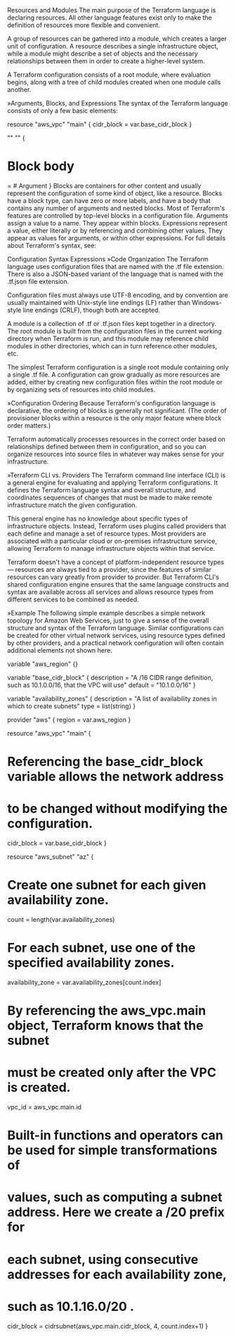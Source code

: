 Resources and Modules
The main purpose of the Terraform language is declaring resources. All other language features exist only to make the definition of resources more flexible and convenient.

A group of resources can be gathered into a module, which creates a larger unit of configuration. A resource describes a single infrastructure object, while a module might describe a set of objects and the necessary relationships between them in order to create a higher-level system.

A Terraform configuration consists of a root module, where evaluation begins, along with a tree of child modules created when one module calls another.

»Arguments, Blocks, and Expressions
The syntax of the Terraform language consists of only a few basic elements:

resource "aws_vpc" "main" {
  cidr_block = var.base_cidr_block
}

<BLOCK TYPE> "<BLOCK LABEL>" "<BLOCK LABEL>" {
  # Block body
  <IDENTIFIER> = <EXPRESSION> # Argument
}
Blocks are containers for other content and usually represent the configuration of some kind of object, like a resource. Blocks have a block type, can have zero or more labels, and have a body that contains any number of arguments and nested blocks. Most of Terraform's features are controlled by top-level blocks in a configuration file.
Arguments assign a value to a name. They appear within blocks.
Expressions represent a value, either literally or by referencing and combining other values. They appear as values for arguments, or within other expressions.
For full details about Terraform's syntax, see:

Configuration Syntax
Expressions
»Code Organization
The Terraform language uses configuration files that are named with the .tf file extension. There is also a JSON-based variant of the language that is named with the .tf.json file extension.

Configuration files must always use UTF-8 encoding, and by convention are usually maintained with Unix-style line endings (LF) rather than Windows-style line endings (CRLF), though both are accepted.

A module is a collection of .tf or .tf.json files kept together in a directory. The root module is built from the configuration files in the current working directory when Terraform is run, and this module may reference child modules in other directories, which can in turn reference other modules, etc.

The simplest Terraform configuration is a single root module containing only a single .tf file. A configuration can grow gradually as more resources are added, either by creating new configuration files within the root module or by organizing sets of resources into child modules.

»Configuration Ordering
Because Terraform's configuration language is declarative, the ordering of blocks is generally not significant. (The order of provisioner blocks within a resource is the only major feature where block order matters.)

Terraform automatically processes resources in the correct order based on relationships defined between them in configuration, and so you can organize resources into source files in whatever way makes sense for your infrastructure.

»Terraform CLI vs. Providers
The Terraform command line interface (CLI) is a general engine for evaluating and applying Terraform configurations. It defines the Terraform language syntax and overall structure, and coordinates sequences of changes that must be made to make remote infrastructure match the given configuration.

This general engine has no knowledge about specific types of infrastructure objects. Instead, Terraform uses plugins called providers that each define and manage a set of resource types. Most providers are associated with a particular cloud or on-premises infrastructure service, allowing Terraform to manage infrastructure objects within that service.

Terraform doesn't have a concept of platform-independent resource types — resources are always tied to a provider, since the features of similar resources can vary greatly from provider to provider. But Terraform CLI's shared configuration engine ensures that the same language constructs and syntax are available across all services and allows resource types from different services to be combined as needed.

»Example
The following simple example describes a simple network topology for Amazon Web Services, just to give a sense of the overall structure and syntax of the Terraform language. Similar configurations can be created for other virtual network services, using resource types defined by other providers, and a practical network configuration will often contain additional elements not shown here.

variable "aws_region" {}

variable "base_cidr_block" {
  description = "A /16 CIDR range definition, such as 10.1.0.0/16, that the VPC will use"
  default = "10.1.0.0/16"
}

variable "availability_zones" {
  description = "A list of availability zones in which to create subnets"
  type = list(string)
}

provider "aws" {
  region = var.aws_region
}

resource "aws_vpc" "main" {
  # Referencing the base_cidr_block variable allows the network address
  # to be changed without modifying the configuration.
  cidr_block = var.base_cidr_block
}

resource "aws_subnet" "az" {
  # Create one subnet for each given availability zone.
  count = length(var.availability_zones)

  # For each subnet, use one of the specified availability zones.
  availability_zone = var.availability_zones[count.index]

  # By referencing the aws_vpc.main object, Terraform knows that the subnet
  # must be created only after the VPC is created.
  vpc_id = aws_vpc.main.id

  # Built-in functions and operators can be used for simple transformations of
  # values, such as computing a subnet address. Here we create a /20 prefix for
  # each subnet, using consecutive addresses for each availability zone,
  # such as 10.1.16.0/20 .
  cidr_block = cidrsubnet(aws_vpc.main.cidr_block, 4, count.index+1)
}
